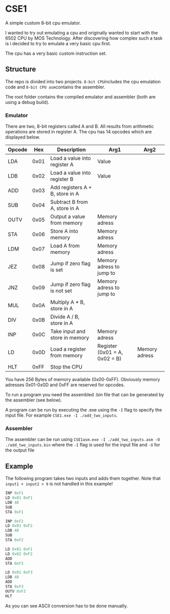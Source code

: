 # CSE1

A simple custom 8-bit cpu emulator.

I wanted to try out emulating a cpu and originally wanted to start with the 6502 CPU by MOS Technology.
After discovering how complex such a task is i decided to try to emulate a very basic cpu first.

The cpu has a very basic custom instruction set.

## Structure

The repo is divided into two projects. ```8-bit CPU```includes the cpu emulation code and ```8-bit CPU asm```contains the assembler.

The root folder contains the compiled emulator and assembler (both are using a debug build).

### Emulator

There are two, 8-bit registers called A and B. All results from arithmetic operations are stored in register A.
The cpu has 14 opcodes which are displayed below.

| Opcode | Hex  | Description                          | Arg1 | Arg2 |
|--------|------|--------------------------------------|--------|-
| LDA    | 0x01 | Load a value into register A         |   Value     |
| LDB    | 0x02 | Load a value into register B         |   Value     |
| ADD    | 0x03 | Add registers A + B, store in A      |        |
| SUB    | 0x04 | Subtract B from A, store in A        |        |
| OUTV   | 0x05 | Output a value from memory           |      Memory adress  |
| STA    | 0x06 | Store A into memory                  |     Memory adress   |
| LDM    | 0x07 | Load A from memory                   |      Memory adress  |
| JEZ    | 0x08 | Jump if zero flag is set             |   Memory adress to jump to     |
| JNZ    | 0x09 | Jump if zero flag is not set         |   Memory adress to jump to     |
| MUL    | 0x0A | Multiply A * B, store in A           |        |
| DIV    | 0x0B | Divide A / B, store in A             |        |
| INP    | 0x0C | Take input and store in memory       |    Memory adress    |
| LD     | 0x0D | Load a register from memory          |    Register (0x01 = A, 0x02 = B)    | Memory adress
| HLT    | 0xFF | Stop the CPU                         |        |

You have 256 Bytes of memory available (0x00-0xFF). Obviously memory adresses 0x01-0x0D and 0xFF are reserved for opcodes.

To run a program you need the assembled .bin file that can be generated by the assembler (see below).

A program can be run by executing the .exe using the ```-I``` flag to specify the input file.
For example ```CSE1.exe -I ./add_two_inputs```.

### Assembler
The assembler can be run using ```CSE1asm.exe -I ./add_two_inputs.asm -O ./add_two_inputs.bin```
where the ```-I``` flag is used for the input file and ```-O``` for the output file

## Example

The following program takes two inputs and adds them together. Note that ```input1 + input2 > 9```
is not handled in this example!

```c++
INP 0xF1
LD 0x01 0xF1
LDB 48
SUB
STA 0xF1

INP 0xF2
LD 0x01 0xF2
LDB 48
SUB
STA 0xF2

LD 0x01 0xF1
LD 0x02 0xF2
ADD
STA 0xF3

LD 0x01 0xF3
LDB 48
ADD
STA 0xF3
OUTV 0xF3
HLT
```

As you can see ASCII conversion has to be done manually.
